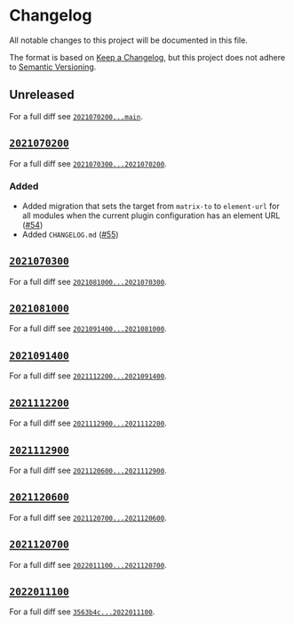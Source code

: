 # Changelog

All notable changes to this project will be documented in this file.

The format is based on [Keep a Changelog](https://keepachangelog.com/en/1.0.0/), but this project does not adhere to [Semantic Versioning](https://semver.org/spec/v2.0.0.html).

## Unreleased

For a full diff see [`2021070200...main`](https://gitlab.matrix.org/new-vector/moodle-mod_matrix/-/compare/2021070200...main).

## [`2021070200`](https://gitlab.matrix.org/new-vector/moodle-mod_matrix/-/tags/2021070200)

For a full diff see [`2021070300...2021070200`](https://gitlab.matrix.org/new-vector/moodle-mod_matrix/-/compare/2021070300...2021070200).

### Added

- Added migration that sets the target from `matrix-to` to `element-url` for all modules when the current plugin configuration has an element URL ([#54](https://gitlab.matrix.org/new-vector/moodle-mod_matrix/-/merge_requests/54))
- Added `CHANGELOG.md` ([#55](https://gitlab.matrix.org/new-vector/moodle-mod_matrix/-/merge_requests/55))

## [`2021070300`](https://gitlab.matrix.org/new-vector/moodle-mod_matrix/-/tags/2021070300)

For a full diff see [`2021081000...2021070300`](https://gitlab.matrix.org/new-vector/moodle-mod_matrix/-/compare/2021081000...2021070300).

## [`2021081000`](https://gitlab.matrix.org/new-vector/moodle-mod_matrix/-/tags/2021081000)

For a full diff see [`2021091400...2021081000`](https://gitlab.matrix.org/new-vector/moodle-mod_matrix/-/compare/2021091400...2021081000).

## [`2021091400`](https://gitlab.matrix.org/new-vector/moodle-mod_matrix/-/tags/2021091400)

For a full diff see [`2021112200...2021091400`](https://gitlab.matrix.org/new-vector/moodle-mod_matrix/-/compare/2021112200...2021091400).

## [`2021112200`](https://gitlab.matrix.org/new-vector/moodle-mod_matrix/-/tags/2021112200)

For a full diff see [`2021112900...2021112200`](https://gitlab.matrix.org/new-vector/moodle-mod_matrix/-/compare/2021112900...2021112200).

## [`2021112900`](https://gitlab.matrix.org/new-vector/moodle-mod_matrix/-/tags/2021112900)

For a full diff see [`2021120600...2021112900`](https://gitlab.matrix.org/new-vector/moodle-mod_matrix/-/compare/2021120600...2021112900).

## [`2021120600`](https://gitlab.matrix.org/new-vector/moodle-mod_matrix/-/tags/2021120600)

For a full diff see [`2021120700...2021120600`](https://gitlab.matrix.org/new-vector/moodle-mod_matrix/-/compare/2021120700...2021120600).

## [`2021120700`](https://gitlab.matrix.org/new-vector/moodle-mod_matrix/-/tags/2021120700)

For a full diff see [`2022011100...2021120700`](https://gitlab.matrix.org/new-vector/moodle-mod_matrix/-/compare/2022011100...2021120700).

## [`2022011100`](https://gitlab.matrix.org/new-vector/moodle-mod_matrix/-/tags/2022011100)

For a full diff see [`3563b4c...2022011100`](https://gitlab.matrix.org/new-vector/moodle-mod_matrix/-/compare/3563b4c...2021070200).
